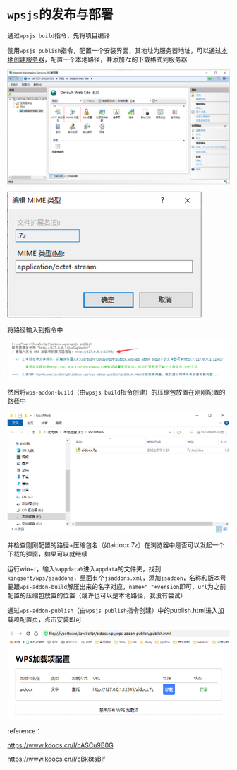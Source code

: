 # `wpsjs`的发布与部署

通过`wpsjs build`指令，先将项目编译

使用`wpsjs publish`指令，配置一个安装界面，其地址为服务器地址，可以通过[本地创建服务器](https://www.cnblogs.com/wangxiayun/p/9851325.html)，配置一个本地路径，并添加7z的下载格式到服务器

![image-20220509100035776](image\image-20220509100035776.png)

![image-20220509100109152](image\image-20220509100109152.png)

将路径输入到指令中

![image-20220509094313892](image\image-20220509094313892.png)

然后将`wps-addon-build`（由`wpsjs build`指令创建）的压缩包放置在刚刚配置的路径中

![image-20220509124240958](image\image-20220509124240958.png)

并检查刚刚配置的路径+压缩包名（如aidocx.7z）在浏览器中是否可以发起一个下载的弹窗，如果可以就继续

运行win+r，输入`%appdata%`进入`appdata`的文件夹，找到`kingsoft/wps/jsaddons`，里面有个`jsaddons.xml`，添加`jsaddon`，名称和版本号要跟`wps-addon-build`解压出来的名字对应，`name+"_"+version`即可，`url`为之前配置的压缩包放置的位置（或许也可以是本地路径，我没有尝试）

通过`wps-addon-publish`（由`wpsjs publish`指令创建）中的publish.html进入加载项配置页，点击安装即可

![image-20220509095948214](image\image-20220509095948214.png)





reference：

https://www.kdocs.cn/l/cASCu9B0G

https://www.kdocs.cn/l/cBk8tsBIf
